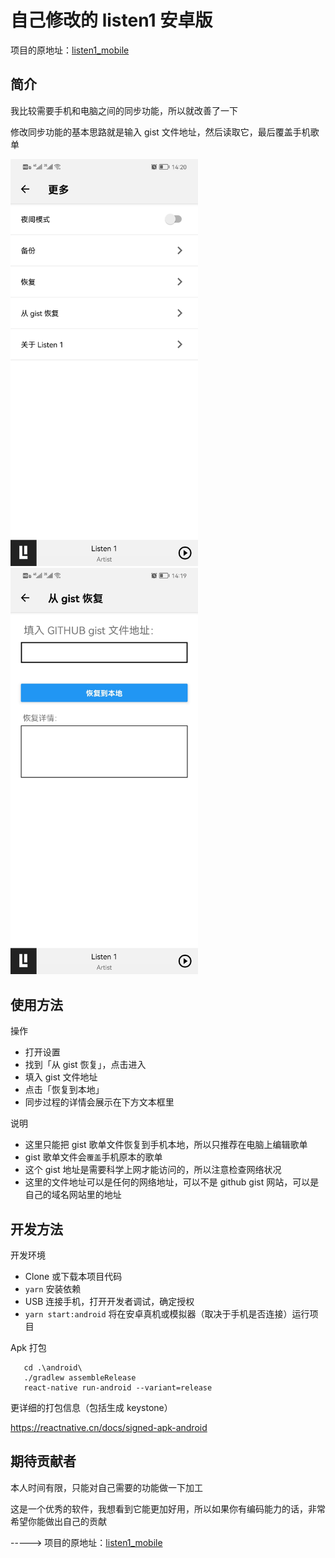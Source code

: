 # 自己修改的 listen1 安卓版

项目的原地址：[listen1_mobile](https://github.com/listen1/listen1_mobile)

## 简介

我比较需要手机和电脑之间的同步功能，所以就改善了一下

修改同步功能的基本思路就是输入 gist 文件地址，然后读取它，最后覆盖手机歌单

<span>
<img src="https://github.com/j-wyatt-a/wyattj.github.io/raw/main/b.jpg" width="300">
<img src="https://github.com/j-wyatt-a/wyattj.github.io/raw/main/a.jpg" width="300">
</span>

## 使用方法

操作
- 打开设置
- 找到「从 gist 恢复」，点击进入
- 填入 gist 文件地址
- 点击「恢复到本地」
- 同步过程的详情会展示在下方文本框里

说明
- 这里只能把 gist 歌单文件恢复到手机本地，所以只推荐在电脑上编辑歌单
- gist 歌单文件会`覆盖`手机原本的歌单
- 这个 gist 地址是需要科学上网才能访问的，所以注意检查网络状况
- 这里的文件地址可以是任何的网络地址，可以不是 github gist 网站，可以是自己的域名网站里的地址

## 开发方法

开发环境
- Clone 或下载本项目代码
- `yarn` 安装依赖
- USB 连接手机，打开开发者调试，确定授权
- `yarn start:android` 将在安卓真机或模拟器（取决于手机是否连接）运行项目

Apk 打包

```
   cd .\android\
   ./gradlew assembleRelease
   react-native run-android --variant=release
```

更详细的打包信息（包括生成 keystone）

https://reactnative.cn/docs/signed-apk-android

## 期待贡献者

本人时间有限，只能对自己需要的功能做一下加工

这是一个优秀的软件，我想看到它能更加好用，所以如果你有编码能力的话，非常希望你能做出自己的贡献 

-----> 项目的原地址：[listen1_mobile](https://github.com/listen1/listen1_mobile)

